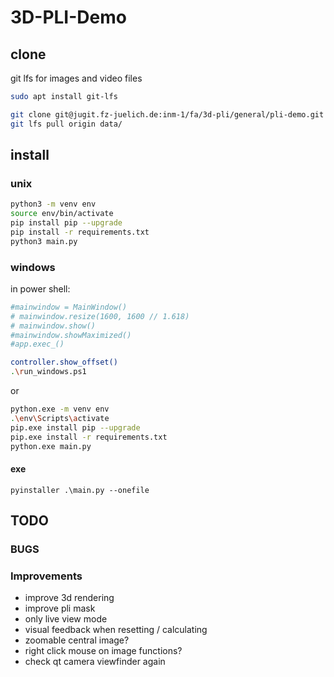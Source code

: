 # 3D-PLI-Demo

## clone

git lfs for images and video files

```sh
sudo apt install git-lfs
```

```sh
git clone git@jugit.fz-juelich.de:inm-1/fa/3d-pli/general/pli-demo.git --single-branch
git lfs pull origin data/
```

## install

### unix

```sh
python3 -m venv env
source env/bin/activate
pip install pip --upgrade
pip install -r requirements.txt
python3 main.py
```

### windows

in power shell:

```sh
#mainwindow = MainWindow()
# mainwindow.resize(1600, 1600 // 1.618)
# mainwindow.show()
#mainwindow.showMaximized()
#app.exec_()

controller.show_offset()
.\run_windows.ps1
```

or

```sh
python.exe -m venv env
.\env\Scripts\activate
pip.exe install pip --upgrade
pip.exe install -r requirements.txt
python.exe main.py
```

#### exe

```
pyinstaller .\main.py --onefile
```

## TODO

### BUGS

### Improvements

- improve 3d rendering
- improve pli mask
- only live view mode
- visual feedback when resetting / calculating
- zoomable central image?
- right click mouse on image functions?
- check qt camera viewfinder again
